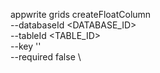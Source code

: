 appwrite grids createFloatColumn \
        --databaseId <DATABASE_ID> \
        --tableId <TABLE_ID> \
        --key '' \
        --required false \




